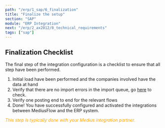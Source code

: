 ```yaml
---
path: "/erp/1_sap/6_finalization"
title: "Finalize the setup"
section: "SAP"
module: "ERP Integration"
next: "/erp/2_ax2012/0_technical_requirements"
tags: ["sap"]
---
```


## Finalization Checklist
The final step of the integration configuration is a checklist to ensure that all step have been performed.

1. Initial load have been performed and the companies involved have the data at hand
2. Verify that there are no import errors in the import queue, go [here](https://cloud.mediusflow.com/$TenantNameQA/#/configuration/ImportManagement) to check.
3. Verify one posting end to end for the relevant flows
4. Done! You have successfully configured and activated the integrations between MediusFlow and the ERP system.

<span style="color:orange">*This step is typically done with your Medius integration partner.*</span>

